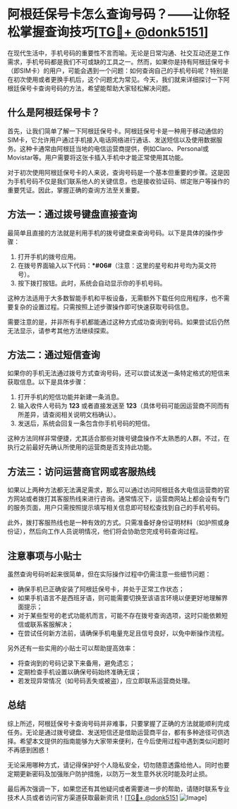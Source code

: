 # 阿根廷保号卡怎么查询号码？——让你轻松掌握查询技巧[[TG💪+ @donk5151](https://t.me/s/donk5151)]

在现代生活中，手机号码的重要性不言而喻。无论是日常沟通、社交互动还是工作需求，手机号码都是我们不可或缺的工具之一。然而，如果你是持有阿根廷保号卡（即SIM卡）的用户，可能会遇到一个问题：如何查询自己的手机号码呢？特别是在初次使用或者更换手机后，这个问题尤为常见。今天，我们就来详细探讨一下阿根廷保号卡查询号码的方法，希望能帮助大家轻松解决问题。

## 什么是阿根廷保号卡？

首先，让我们简单了解一下阿根廷保号卡。阿根廷保号卡是一种用于移动通信的SIM卡，它允许用户通过手机接入电话网络进行通话、发送短信以及使用数据服务。这种卡通常由阿根廷当地的电信运营商提供，例如Claro、Personal或Movistar等。用户需要将这张卡插入手机中才能正常使用其功能。

对于初次使用阿根廷保号卡的人来说，查询号码是一个基本但重要的步骤。这是因为手机号码不仅是我们联系他人的关键信息，也是接收验证码、绑定账户等操作的重要凭证。因此，掌握正确的查询方法至关重要。

## 方法一：通过拨号键盘直接查询

最简单且直接的方法就是利用手机的拨号键盘来查询号码。以下是具体的操作步骤：

1. 打开手机的拨号应用。
2. 在拨号界面输入以下代码：**\*#06#**（注意：这里的星号和井号均为英文符号）。
3. 按下拨打按钮。此时，系统会自动显示你的手机号码。

这种方法适用于大多数智能手机和平板设备，无需额外下载任何应用程序，也不需要复杂的设置过程。只需按照上述步骤操作即可快速获取号码信息。

需要注意的是，并非所有手机都能通过这种方式成功查询到号码。如果尝试后仍然无法显示，请参考其他方法继续探索。

## 方法二：通过短信查询

如果你的手机无法通过拨号方式查询号码，还可以尝试发送一条特定格式的短信来获取信息。以下是具体步骤：

1. 打开手机的短信功能并新建一条消息。
2. 输入收件人号码为 **123** 或者直接发送至 **123**（具体号码可能因运营商不同而有所差异，请查阅相关说明文档确认）。
3. 发送后，系统会回复一条包含你手机号码的短信。

这种方法同样非常便捷，尤其适合那些对拨号键盘操作不太熟悉的人群。不过，在执行之前最好先确认所使用的运营商是否支持此功能。

## 方法三：访问运营商官网或客服热线

如果以上两种方法都无法满足需求，那么可以通过访问阿根廷各大电信运营商的官方网站或者拨打其客服热线来进行咨询。通常情况下，运营商网站上都会设有专门的服务页面，用户只需按照提示填写相关信息即可轻松查找到自己的手机号码。

此外，拨打客服热线也是一种有效的方式。只需准备好身份证明材料（如护照或身份证），然后向工作人员说明情况，他们将会协助您完成号码查询过程。

## 注意事项与小贴士

虽然查询号码听起来很简单，但在实际操作过程中仍需注意一些细节问题：

- 确保手机已正确安装了阿根廷保号卡，并处于正常工作状态；
- 如果手机语言不是西班牙语，则可能需要切换至该语言环境以便更好地理解界面提示；
- 对于某些型号的老式功能机而言，可能不存在拨号查询选项，这时只能依赖短信或联系客服解决；
- 在尝试任何新方法前，请确保手机电量充足且信号良好，以免中断操作流程。

另外还有一些实用的小贴士可以帮助提高效率：

- 将查询到的号码记录下来备用，避免遗忘；
- 定期检查手机设置以确保号码始终准确无误；
- 若发现异常情况（如号码丢失或被盗），应立即联系运营商处理。

## 总结

综上所述，阿根廷保号卡查询号码并非难事，只要掌握了正确的方法就能顺利完成任务。无论是通过拨号键盘、发送短信还是借助运营商平台，都有多种途径可供选择。希望本文提供的指南能够为大家带来便利，在今后使用过程中遇到类似问题时不再感到困惑！

无论采用哪种方式，请记得保护好个人隐私安全，切勿随意透露给他人。同时也要定期更新密码及加强账户防护措施，以防万一发生意外状况时能及时止损。

最后再次强调一下，如果您还有其他疑问或者需要进一步的帮助，请随时联系专业技术人员或者访问官方渠道获取最新资讯！[[TG💪+ @donk5151](https://t.me/s/donk5151) ![Image](https://i.postimg.cc/rwNCRYN7/Snipaste-2025-04-30-17-27-05.png)]